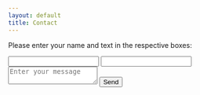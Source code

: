 ```yaml
---
layout: default
title: Contact
---
```

Please enter your name and text in the respective boxes:

<form action="//formspree.io/your@email.com" method="POST">
 <input type="text" name="name">
 <input type="email" name="_replyto">
 <textarea placeholder="Enter your message"></textarea>
<input type="text" name="_gotcha" style="display:none">
 <input type="hidden" name="_subject" value="Message via http://domain.com">
<input type="submit" value="Send">
</form>
